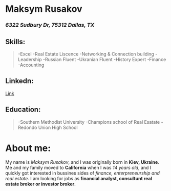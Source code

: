 # __Maksym Rusakov__
### _6322 Sudbury Dr, 75312 Dallas, TX_
## Skills:
> -Excel
-Real Estate Liscence
-Networking & Connection building
-Leadership
-Russian Fluent
-Ukranian Fluent
-History Expert
-Finance
-Accounting

## Linkedn:
[Link](https://www.linkedin.com)
## Education:
> -Southern Methodist University
-Champions school of Real Esatate
-Redondo Union High School
# About me:
My name is _Maksym Rusakov_, and I was originally born in __Kiev, Ukraine__. Me and my family moved to __California__ when I was _14 years old_, and I quickly got interested in bussines sides of _finance, enterpreneurship and real estate_. I am looking for jobs as __financial analyst, consultunt real estate broker or investor broker__.

